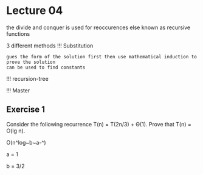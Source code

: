 # Lecture 04

the divide and conquer is used for reoccurences else known as recursive functions

3 different methods
!!! Substitution

    gues the form of the solution first then use mathematical induction to prove the solution
    can be used to find constants


!!! recursion-tree

    
!!! Master





## Exercise 1

Consider the following recurrence T(n) = T(2n/3) + Θ(1). Prove that T(n) = O(lg n).

O(n^log~b~a-^)

a = 1 

b = 3/2


